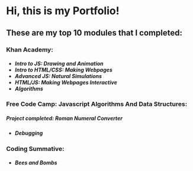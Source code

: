 <h1>Hi, this is my Portfolio!</h1>

<h2>These are my top 10 modules that I completed:</h3>

<h3>Khan Academy:</h4>
<h5><ul>
  <li>Intro to JS: Drawing and Animation</li>
  <li>Intro to HTML/CSS: Making Webpages</li>
  <li>Advanced JS: Natural Simulations</li>
  <li>HTML/JS: Making Webpages Interactive</li>
  <li>Algorithms</li>
</h5></ul>

<h3>Free Code Camp: Javascript Algorithms And Data Structures:</h4>
<h5>Project completed: Roman Numeral Converter</h5>
<h5><ul>
  <li>Debugging</li>
</h5></ul>

<h3>Coding Summative:</h3>
<h5><ul><li>Bees and Bombs</li></ul></h5>
